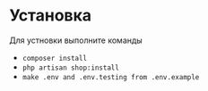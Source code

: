 # Установка

Для устновки выполните команды

- `composer install`
- `php artisan shop:install`
- `make .env and .env.testing from .env.example`

